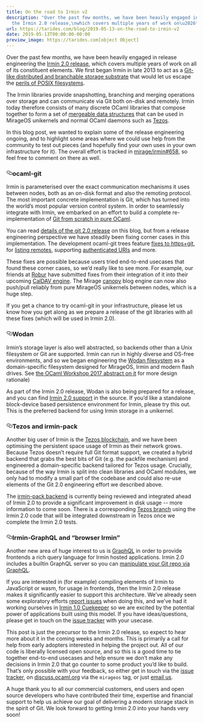 ```yaml
---
title: On the road to Irmin v2
description: "Over the past few months, we have been heavily engaged in release\nengineering
  the Irmin 2.0 release,\nwhich covers multiple years of work on\u2026"
url: https://tarides.com/blog/2019-05-13-on-the-road-to-irmin-v2
date: 2019-05-13T00:00:00-00:00
preview_image: https://tarides.com[object Object]
---
```


<p>Over the past few months, we have been heavily engaged in release
engineering the <a href="https://github.com/mirage/irmin/issues/658">Irmin 2.0 release</a>,
which covers multiple years of work on all of its constituent
elements. We first began Irmin in late 2013 to act as a
<a href="https://mirage.io/blog/introducing-irmin">Git-like distributed and branchable storage substrate</a>
that would let us escape the <a href="https://www.cl.cam.ac.uk/~pes20/SOSP15-paper102-submitted.pdf">perils of POSIX filesystems</a>.</p>
<p>The Irmin libraries provide snapshotting, branching and merging
operations over storage and can communicate via Git both on-disk and
remotely. Irmin today therefore consists of many discrete OCaml
libraries that compose together to form a set of <a href="https://blog.acolyer.org/2015/01/14/mergeable-persistent-data-structures/">mergeable data structures</a>
that can be used in MirageOS unikernels and normal OCaml daemons such
as <a href="http://tezos.com">Tezos</a>.</p>
<p>In this blog post, we wanted to explain some of the release
engineering ongoing, and to highlight some areas where we could use
help from the community to test out pieces (and hopefully find your
own uses in your own infrastructure for it).  The overall effort is
tracked in <a href="https://github.com/mirage/irmin/issues/658">mirage/irmin#658</a>, so
feel free to comment on there as well.</p>
<h3 id="ocaml-git" style="position:relative;"><a href="#ocaml-git" aria-label="ocaml git permalink" class="anchor before"><svg aria-hidden="true" focusable="false" height="16" version="1.1" viewBox="0 0 16 16" width="16"><path fill-rule="evenodd" d="M4 9h1v1H4c-1.5 0-3-1.69-3-3.5S2.55 3 4 3h4c1.45 0 3 1.69 3 3.5 0 1.41-.91 2.72-2 3.25V8.59c.58-.45 1-1.27 1-2.09C10 5.22 8.98 4 8 4H4c-.98 0-2 1.22-2 2.5S3 9 4 9zm9-3h-1v1h1c1 0 2 1.22 2 2.5S13.98 12 13 12H9c-.98 0-2-1.22-2-2.5 0-.83.42-1.64 1-2.09V6.25c-1.09.53-2 1.84-2 3.25C6 11.31 7.55 13 9 13h4c1.45 0 3-1.69 3-3.5S14.5 6 13 6z"></path></svg></a>ocaml-git</h3>
<p>Irmin is parameterised over the exact communication mechanisms it uses
between nodes, both as an on-disk format and also the remoting
protocol.  The most important concrete implementation is Git, which
has turned into the world’s most popular version control system.  In
order to seamlessly integrate with Irmin, we embarked on an effort to
build a complete re-implementation of
<a href="https://github.com/mirage/ocaml-git">Git from scratch in pure OCaml</a>.</p>
<p>You can read <a href="https://tarides.com/blog/2018-10-19-ocaml-git-2-0.html">details of the git 2.0 release</a>
on this blog, but from a release engineering perspective we have steadily
been fixing corner cases in this implementation.  The development
ocaml-git trees feature <a href="https://github.com/mirage/ocaml-git/pull/348">fixes to https+git</a>,
for <a href="https://github.com/mirage/ocaml-git/pull/351">listing remotes</a>, supporting
<a href="https://github.com/mirage/ocaml-git/pull/341">authenticated URIs</a> and
more.</p>
<p>These fixes are possible because users tried end-to-end usecases that
found these corner cases, so we’d really like to see more.  For
example, our friends at <a href="https://robur.io">Robur</a> have submitted fixes
from their integration of it into their upcoming <a href="https://github.com/roburio/caldav">CalDAV engine</a>.
The Mirage <a href="https://github.com/Engil/Canopy">canopy</a> blog engine can now also
push/pull reliably from pure MirageOS unikernels between nodes, which
is a huge step.</p>
<p>If you get a chance to try ocaml-git in your infrastructure, please
let us know how you get along as we prepare a release of the git
libraries with all these fixes (which will be used in Irmin 2.0).</p>
<h3 id="wodan" style="position:relative;"><a href="#wodan" aria-label="wodan permalink" class="anchor before"><svg aria-hidden="true" focusable="false" height="16" version="1.1" viewBox="0 0 16 16" width="16"><path fill-rule="evenodd" d="M4 9h1v1H4c-1.5 0-3-1.69-3-3.5S2.55 3 4 3h4c1.45 0 3 1.69 3 3.5 0 1.41-.91 2.72-2 3.25V8.59c.58-.45 1-1.27 1-2.09C10 5.22 8.98 4 8 4H4c-.98 0-2 1.22-2 2.5S3 9 4 9zm9-3h-1v1h1c1 0 2 1.22 2 2.5S13.98 12 13 12H9c-.98 0-2-1.22-2-2.5 0-.83.42-1.64 1-2.09V6.25c-1.09.53-2 1.84-2 3.25C6 11.31 7.55 13 9 13h4c1.45 0 3-1.69 3-3.5S14.5 6 13 6z"></path></svg></a>Wodan</h3>
<p>Irmin’s storage layer is also well abstracted, so backends other than
a Unix filesystem or Git are supported.  Irmin can run in highly
diverse and OS-free environments, and so we began engineering the
<a href="https://github.com/mirage/wodan">Wodan filesystem</a> as a
domain-specific filesystem designed for MirageOS, Irmin and modern
flash drives.  See <a href="https://g2p.github.io/research/wodan.pdf">the OCaml Workshop 2017 abstract on
it</a> for more design
rationale)</p>
<p>As part of the Irmin 2.0 release, Wodan is also being prepared for a
release, and you can find <a href="https://github.com/mirage/wodan/tree/master/src/wodan-irmin">Irmin 2.0
support</a>
in the source.  If you’d like a standalone block-device based
persistence environment for Irmin, please try this out.  This is the
preferred backend for using Irmin storage in a unikernel.</p>
<h3 id="tezos-and-irmin-pack" style="position:relative;"><a href="#tezos-and-irmin-pack" aria-label="tezos and irmin pack permalink" class="anchor before"><svg aria-hidden="true" focusable="false" height="16" version="1.1" viewBox="0 0 16 16" width="16"><path fill-rule="evenodd" d="M4 9h1v1H4c-1.5 0-3-1.69-3-3.5S2.55 3 4 3h4c1.45 0 3 1.69 3 3.5 0 1.41-.91 2.72-2 3.25V8.59c.58-.45 1-1.27 1-2.09C10 5.22 8.98 4 8 4H4c-.98 0-2 1.22-2 2.5S3 9 4 9zm9-3h-1v1h1c1 0 2 1.22 2 2.5S13.98 12 13 12H9c-.98 0-2-1.22-2-2.5 0-.83.42-1.64 1-2.09V6.25c-1.09.53-2 1.84-2 3.25C6 11.31 7.55 13 9 13h4c1.45 0 3-1.69 3-3.5S14.5 6 13 6z"></path></svg></a>Tezos and irmin-pack</h3>
<p>Another big user of Irmin is the <a href="https://tezos.com">Tezos blockchain</a>,
and we have been optimising the persistent space usage of Irmin as their
network grows.  Because Tezos doesn’t require full Git format support,
we created a hybrid backend that grabs the best bits of Git (e.g. the
packfile mechanism) and engineered a domain-specific backend tailored
for Tezos usage. Crucially, because of the way Irmin is split into
clean libraries and OCaml modules, we only had to modify a small part
of the codebase and could also re-use elements of the Git 2.0
engineering effort we described above.</p>
<p>The <a href="https://github.com/mirage/irmin/pull/615">irmin-pack backend</a> is
currently being reviewed and integrated ahead of Irmin 2.0 to provide
a significant improvement in disk usage -- more information to come soon.
There is a corresponding <a href="https://gitlab.com/samoht/tezos/tree/snapshot-irmin-pack">Tezos branch</a>
using the Irmin 2.0 code that will be integrated downstream in Tezos
once we complete the Irmin 2.0 tests.</p>
<h3 id="irmin-graphql-and-browser-irmin" style="position:relative;"><a href="#irmin-graphql-and-browser-irmin" aria-label="irmin graphql and browser irmin permalink" class="anchor before"><svg aria-hidden="true" focusable="false" height="16" version="1.1" viewBox="0 0 16 16" width="16"><path fill-rule="evenodd" d="M4 9h1v1H4c-1.5 0-3-1.69-3-3.5S2.55 3 4 3h4c1.45 0 3 1.69 3 3.5 0 1.41-.91 2.72-2 3.25V8.59c.58-.45 1-1.27 1-2.09C10 5.22 8.98 4 8 4H4c-.98 0-2 1.22-2 2.5S3 9 4 9zm9-3h-1v1h1c1 0 2 1.22 2 2.5S13.98 12 13 12H9c-.98 0-2-1.22-2-2.5 0-.83.42-1.64 1-2.09V6.25c-1.09.53-2 1.84-2 3.25C6 11.31 7.55 13 9 13h4c1.45 0 3-1.69 3-3.5S14.5 6 13 6z"></path></svg></a>Irmin-GraphQL and “browser Irmin”</h3>
<p>Another new area of huge interest to us is
<a href="https://graphql.org">GraphQL</a> in order to provide frontends a rich
query language for Irmin hosted applications.  Irmin 2.0 includes a
builtin GraphQL server so you can <a href="https://twitter.com/cuvius/status/1017136581755457539">manipulate your Git repo via
GraphQL</a>.</p>
<p>If you are interested in (for example) compiling elements of Irmin to
JavaScript or wasm, for usage in frontends, then the Irmin 2.0 release
makes it significantly easier to support this architecture.  We’ve
already seen some exploratory efforts <a href="https://github.com/mirage/irmin/issues/681">report issues</a>
when doing this, and we’ve had it working ourselves in <a href="http://roscidus.com/blog/blog/2015/04/28/cuekeeper-gitting-things-done-in-the-browser/">Irmin 1.0 Cuekeeper</a>
so we are excited by the potential power of applications built using
this model.  If you have ideas/questions, please get in touch on the
<a href="https://github.com/mirage/irmin/issues">issue tracker</a> with your
usecase.</p>
<p>This post is just the precursor to the Irmin 2.0 release, so expect to
hear more about it in the coming weeks and months.  This is primarily
a call for help from early adopters interested in helping the project
out.  All of our code is liberally licensed open source, and so this
is a good time to tie together end-to-end usecases and help ensure we
don’t make any decisions in Irmin 2.0 that go counter to some product
you’d like to build. That’s only possible with your feedback, so
either get in touch via the <a href="https://github.com/mirage/irmin/issues">issue tracker</a>, on
<a href="https://discuss.ocaml.org">discuss.ocaml.org</a> via the <code>mirageos</code> tag,
or just <a href="mailto:mirageos-devel@lists.xenproject.org">email us</a>.</p>
<p>A huge thank you to all our commercial customers, end users and open
source developers who have contributed their time, expertise and
financial support to help us achieve our goal of delivering a modern
storage stack in the spirit of Git. We look forward to getting Irmin
2.0 into your hands very soon!</p>

